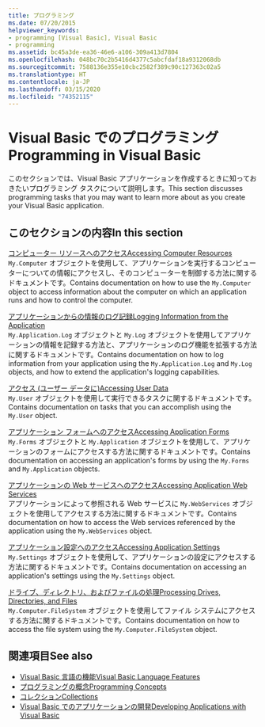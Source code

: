 ```yaml
---
title: プログラミング
ms.date: 07/20/2015
helpviewer_keywords:
- programming [Visual Basic], Visual Basic
- programming
ms.assetid: bc45a3de-ea36-46e6-a106-309a413d7804
ms.openlocfilehash: 048bc70c2b5416d4377c5abcfdaf18a9312068db
ms.sourcegitcommit: 7588136e355e10cbc2582f389c90c127363c02a5
ms.translationtype: HT
ms.contentlocale: ja-JP
ms.lasthandoff: 03/15/2020
ms.locfileid: "74352115"
---
```

# <a name="programming-in-visual-basic"></a><span data-ttu-id="59a70-102">Visual Basic でのプログラミング</span><span class="sxs-lookup"><span data-stu-id="59a70-102">Programming in Visual Basic</span></span>

<span data-ttu-id="59a70-103">このセクションでは、Visual Basic アプリケーションを作成するときに知っておきたいプログラミング タスクについて説明します。</span><span class="sxs-lookup"><span data-stu-id="59a70-103">This section discusses programming tasks that you may want to learn more about as you create your Visual Basic application.</span></span>  
  
## <a name="in-this-section"></a><span data-ttu-id="59a70-104">このセクションの内容</span><span class="sxs-lookup"><span data-stu-id="59a70-104">In this section</span></span>  

 [<span data-ttu-id="59a70-105">コンピューター リソースへのアクセス</span><span class="sxs-lookup"><span data-stu-id="59a70-105">Accessing Computer Resources</span></span>](../../../visual-basic/developing-apps/programming/computer-resources/index.md)  
 <span data-ttu-id="59a70-106">`My.Computer` オブジェクトを使用して、アプリケーションを実行するコンピューターについての情報にアクセスし、そのコンピューターを制御する方法に関するドキュメントです。</span><span class="sxs-lookup"><span data-stu-id="59a70-106">Contains documentation on how to use the `My.Computer` object to access information about the computer on which an application runs and how to control the computer.</span></span>  
  
 [<span data-ttu-id="59a70-107">アプリケーションからの情報のログ記録</span><span class="sxs-lookup"><span data-stu-id="59a70-107">Logging Information from the Application</span></span>](../../../visual-basic/developing-apps/programming/log-info/index.md)  
 <span data-ttu-id="59a70-108">`My.Application.Log` オブジェクトと `My.Log` オブジェクトを使用してアプリケーションの情報を記録する方法と、アプリケーションのログ機能を拡張する方法に関するドキュメントです。</span><span class="sxs-lookup"><span data-stu-id="59a70-108">Contains documentation on how to log information from your application using the `My.Application.Log` and `My.Log` objects, and how to extend the application's logging capabilities.</span></span>  
  
 [<span data-ttu-id="59a70-109">アクセス (ユーザー データに)</span><span class="sxs-lookup"><span data-stu-id="59a70-109">Accessing User Data</span></span>](../../../visual-basic/developing-apps/programming/accessing-user-data.md)  
 <span data-ttu-id="59a70-110">`My.User` オブジェクトを使用して実行できるタスクに関するドキュメントです。</span><span class="sxs-lookup"><span data-stu-id="59a70-110">Contains documentation on tasks that you can accomplish using the `My.User` object.</span></span>  
  
 [<span data-ttu-id="59a70-111">アプリケーション フォームへのアクセス</span><span class="sxs-lookup"><span data-stu-id="59a70-111">Accessing Application Forms</span></span>](../../../visual-basic/developing-apps/programming/accessing-application-forms.md)  
 <span data-ttu-id="59a70-112">`My.Forms` オブジェクトと `My.Application` オブジェクトを使用して、アプリケーションのフォームにアクセスする方法に関するドキュメントです。</span><span class="sxs-lookup"><span data-stu-id="59a70-112">Contains documentation on accessing an application's forms by using the `My.Forms` and `My.Application` objects.</span></span>  
  
 [<span data-ttu-id="59a70-113">アプリケーションの Web サービスへのアクセス</span><span class="sxs-lookup"><span data-stu-id="59a70-113">Accessing Application Web Services</span></span>](../../../visual-basic/developing-apps/programming/accessing-application-web-services.md)  
 <span data-ttu-id="59a70-114">アプリケーションによって参照される Web サービスに `My.WebServices` オブジェクトを使用してアクセスする方法に関するドキュメントです。</span><span class="sxs-lookup"><span data-stu-id="59a70-114">Contains documentation on how to access the Web services referenced by the application using the `My.WebServices` object.</span></span>  
  
 [<span data-ttu-id="59a70-115">アプリケーション設定へのアクセス</span><span class="sxs-lookup"><span data-stu-id="59a70-115">Accessing Application Settings</span></span>](../../../visual-basic/developing-apps/programming/app-settings/index.md)  
 <span data-ttu-id="59a70-116">`My.Settings` オブジェクトを使用して、アプリケーションの設定にアクセスする方法に関するドキュメントです。</span><span class="sxs-lookup"><span data-stu-id="59a70-116">Contains documentation on accessing an application's settings using the `My.Settings` object.</span></span>  
  
 [<span data-ttu-id="59a70-117">ドライブ、ディレクトリ、およびファイルの処理</span><span class="sxs-lookup"><span data-stu-id="59a70-117">Processing Drives, Directories, and Files</span></span>](drives-directories-files/index.md)  
 <span data-ttu-id="59a70-118">`My.Computer.FileSystem` オブジェクトを使用してファイル システムにアクセスする方法に関するドキュメントです。</span><span class="sxs-lookup"><span data-stu-id="59a70-118">Contains documentation on how to access the file system using the `My.Computer.FileSystem` object.</span></span>  
  
## <a name="see-also"></a><span data-ttu-id="59a70-119">関連項目</span><span class="sxs-lookup"><span data-stu-id="59a70-119">See also</span></span>

- [<span data-ttu-id="59a70-120">Visual Basic 言語の機能</span><span class="sxs-lookup"><span data-stu-id="59a70-120">Visual Basic Language Features</span></span>](../../../visual-basic/programming-guide/language-features/index.md)
- [<span data-ttu-id="59a70-121">プログラミングの概念</span><span class="sxs-lookup"><span data-stu-id="59a70-121">Programming Concepts</span></span>](../../../visual-basic/programming-guide/concepts/index.md)
- [<span data-ttu-id="59a70-122">コレクション</span><span class="sxs-lookup"><span data-stu-id="59a70-122">Collections</span></span>](../../../visual-basic/programming-guide/concepts/collections.md)
- [<span data-ttu-id="59a70-123">Visual Basic でのアプリケーションの開発</span><span class="sxs-lookup"><span data-stu-id="59a70-123">Developing Applications with Visual Basic</span></span>](../../../visual-basic/developing-apps/index.md)
